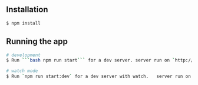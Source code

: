
## Installation

```bash
$ npm install
```

## Running the app

```bash
# development
$ Run ```bash npm run start``` for a dev server. server run on `http://localhost:3000/`

# watch mode
$ Run `npm run start:dev` for a dev server with watch.   server run on `http://localhost:3000/`

